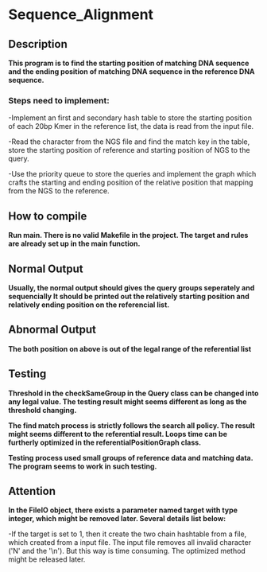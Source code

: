 # Sequence_Alignment


## Description
**This program is to find the starting position of matching DNA sequence and 
    the ending position of matching DNA sequence in the reference DNA sequence.**

### Steps need to implement:

-Implement an first and secondary hash table to store the starting
          position of each 20bp Kmer in the reference list, the data is read
          from the input file. 

-Read the character from the NGS file and find the match key in the 
          table, store the starting position of reference and starting position
          of NGS to the query. 

-Use the priority queue to store the queries and implement the graph 
          which crafts the starting and ending position of the relative position 
          that mapping from the NGS to the reference. 
 

## How to compile
**Run main. There is no valid Makefile in the project. 
    The target and rules are already set up in the main function.** 


## Normal Output

**Usually, the normal output should gives the query groups seperately and sequencially
    It should be printed out the relatively starting position and relatively ending
    position on the referencial list.**

## Abnormal Output

**The both position on above is out of the legal range of the referential list**
    

## Testing
    
**Threshold in the checkSameGroup in the Query class can be changed into any
    legal value. The testing result might seems different as long as the threshold
    changing.**
    
**The find match process is strictly follows the search all policy. The result 
    might seems different to the referential result. Loops time can be furtherly
    optimized in the referentialPositionGraph class.**
    
**Testing process used small groups of reference data and matching data. The 
    program seems to work in such testing.** 

## Attention

**In the FileIO object, there exists a parameter named target with type integer, 
    which might be removed later. Several details list below:**
    
-If the target is set to 1, then it create the two chain hashtable from
          a file, which created from a input file. The input file removes all 
          invalid character ('N' and the '\n'). But this way is time consuming. 
          The optimized method might be released later. 
          
        





